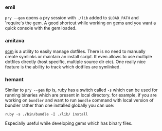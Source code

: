 ### emil

`pry --gem` opens a pry session with `./lib` added to `$LOAD_PATH` and 'require's the gem.
A good shortcut while working on gems and you want a quick console with the gem loaded.

### amitava

[scm](https://github.com/thoughtbot/rcm) is a utility to easily manage dotfiles.
There is no need to manually create symlinks or maintain an install script. It
even allows to use multiple dotfiles directly (host specific, multiple source
dir etc). One really nice feature is the ability to track which dotfiles are
symlinked.

### hemant

Similar to `pry --gem` tip is, ruby has a switch called `-s` which can be used
for running binaries which are present in local directory. for example, if you
are working on `bundler` and want to run `bundle` command with local version of
bundler rather than one installed globally you can use:

    ruby -s ./bin/bundle -I ./lib/ install

Especially useful while developing gems which has binary files.
